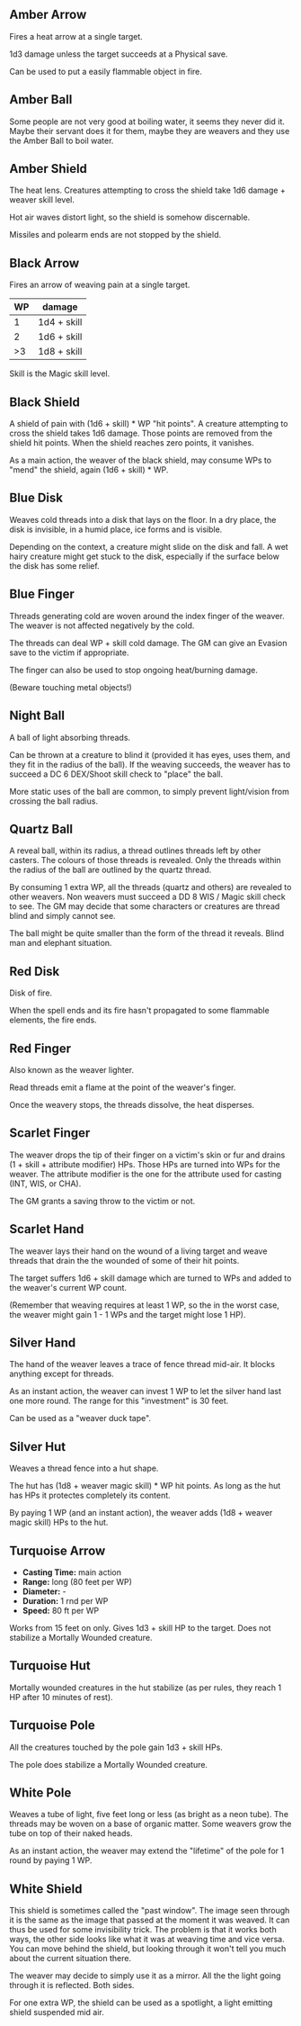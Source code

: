 
## Amber Arrow

Fires a heat arrow at a single target.

1d3 damage unless the target succeeds at a Physical save.

Can be used to put a easily flammable object in fire.


## Amber Ball

Some people are not very good at boiling water, it seems they never did it. Maybe their servant does it for them, maybe they are weavers and they use the Amber Ball to boil water.


## Amber Shield

The heat lens. Creatures attempting to cross the shield take 1d6 damage + weaver skill level.

Hot air waves distort light, so the shield is somehow discernable.

Missiles and polearm ends are not stopped by the shield.


## Black Arrow

Fires an arrow of weaving pain at a single target.

| WP | damage      |
|----|-------------|
|  1 | 1d4 + skill |
|  2 | 1d6 + skill |
| >3 | 1d8 + skill |

Skill is the Magic skill level.


## Black Shield

A shield of pain with (1d6 + skill) * WP "hit points". A creature attempting to cross the shield takes 1d6 damage. Those points are removed from the shield hit points. When the shield reaches zero points, it vanishes.

As a main action, the weaver of the black shield, may consume WPs to "mend" the shield, again (1d6 + skill) * WP.


## Blue Disk

Weaves cold threads into a disk that lays on the floor. In a dry place, the disk is invisible, in a humid place, ice forms and is visible.

Depending on the context, a creature might slide on the disk and fall. A wet hairy creature might get stuck to the disk, especially if the surface below the disk has some relief.


## Blue Finger

Threads generating cold are woven around the index finger of the weaver. The weaver is not affected negatively by the cold.

The threads can deal WP + skill cold damage. The GM can give an Evasion save to the victim if appropriate.

The finger can also be used to stop ongoing heat/burning damage.

(Beware touching metal objects!)


## Night Ball

A ball of light absorbing threads.

Can be thrown at a creature to blind it (provided it has eyes, uses them, and they fit in the radius of the ball). If the weaving succeeds, the weaver has to succeed a DC 6 DEX/Shoot skill check to "place" the ball.

More static uses of the ball are common, to simply prevent light/vision from crossing the ball radius.


## Quartz Ball

A reveal ball, within its radius, a thread outlines threads left by other casters. The colours of those threads is revealed. Only the threads within the radius of the ball are outlined by the quartz thread.

By consuming 1 extra WP, all the threads (quartz and others) are revealed to other weavers. Non weavers must succeed a DD 8 WIS / Magic skill check to see. The GM may decide that some characters or creatures are thread blind and simply cannot see.

The ball might be quite smaller than the form of the thread it reveals. Blind man and elephant situation.


## Red Disk

Disk of fire.

When the spell ends and its fire hasn't propagated to some flammable elements, the fire ends.


## Red Finger

Also known as the weaver lighter.

Read threads emit a flame at the point of the weaver's finger.

Once the weavery stops, the threads dissolve, the heat disperses.


## Scarlet Finger

The weaver drops the tip of their finger on a victim's skin or fur and drains (1 + skill + attribute modifier) HPs. Those HPs are turned into WPs for the weaver. The attribute modifier is the one for the attribute used for casting (INT, WIS, or CHA).

The GM grants a saving throw to the victim or not.


## Scarlet Hand

The weaver lays their hand on the wound of a living target and weave threads that drain the the wounded of some of their hit points.

The target suffers 1d6 + skill damage which are turned to WPs and added to the weaver's current WP count.

(Remember that weaving requires at least 1 WP, so the in the worst case, the weaver might gain 1 - 1 WPs and the target might lose 1 HP).


## Silver Hand

The hand of the weaver leaves a trace of fence thread mid-air. It blocks anything except for threads.

As an instant action, the weaver can invest 1 WP to let the silver hand last one more round. The range for this "investment" is 30 feet.

Can be used as a "weaver duck tape".


## Silver Hut

Weaves a thread fence into a hut shape.

The hut has (1d8 + weaver magic skill) * WP hit points. As long as the hut has HPs it protectes completely its content.

By paying 1 WP (and an instant action), the weaver adds (1d8 + weaver magic skill) HPs to the hut.


## Turquoise Arrow

* **Casting Time:** main action
* **Range:** long (80 feet per WP)
* **Diameter:** -
* **Duration:** 1 rnd per WP
* **Speed:** 80 ft per WP

Works from 15 feet on only. Gives 1d3 + skill HP to the target. Does not stabilize a Mortally Wounded creature.


## Turquoise Hut

Mortally wounded creatures in the hut stabilize (as per rules, they reach 1 HP after 10 minutes of rest).


## Turquoise Pole

All the creatures touched by the pole gain 1d3 + skill HPs.

The pole does stabilize a Mortally Wounded creature.


## White Pole

Weaves a tube of light, five feet long or less (as bright as a neon tube). The threads may be woven on a base of organic matter. Some weavers grow the tube on top of their naked heads.

As an instant action, the weaver may extend the "lifetime" of the pole for 1 round by paying 1 WP.


## White Shield

This shield is sometimes called the "past window". The image seen through it is the same as the image that passed at the moment it was weaved. It can thus be used for some invisibility trick. The problem is that it works both ways, the other side looks like what it was at weaving time and vice versa. You can move behind the shield, but looking through it won't tell you much about the current situation there.

The weaver may decide to simply use it as a mirror. All the the light going through it is reflected. Both sides.

For one extra WP, the shield can be used as a spotlight, a light emitting shield suspended mid air.

